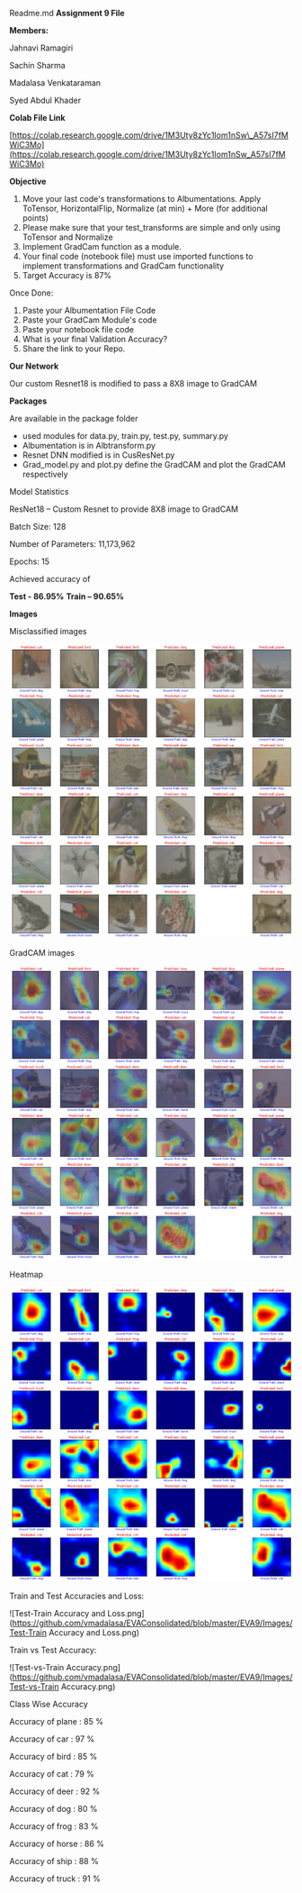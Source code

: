 Readme.md
**Assignment 9 File**

**Members:**

Jahnavi Ramagiri

Sachin Sharma

Madalasa Venkataraman

Syed Abdul Khader

**Colab File Link**

[https://colab.research.google.com/drive/1M3Uty8zYc1Iom1nSw\_A57sI7fMWiC3Mo](https://colab.research.google.com/drive/1M3Uty8zYc1Iom1nSw_A57sI7fMWiC3Mo)

**Objective**

1. Move your last code&#39;s transformations to Albumentations. Apply ToTensor, HorizontalFlip, Normalize (at min) + More (for additional points)
2. Please make sure that your test\_transforms are simple and only using ToTensor and Normalize
3. Implement GradCam function as a module.
4. Your final code (notebook file) must use imported functions to implement transformations and GradCam functionality
5. Target Accuracy is 87%

Once Done:

1. Paste your Albumentation File Code
2. Paste your GradCam Module&#39;s code
3. Paste your notebook file code
4. What is your final Validation Accuracy?
5. Share the link to your Repo.

**Our Network**

Our custom Resnet18 is modified to pass a 8X8 image to GradCAM

**Packages**

Are available in the package folder

- used modules for data.py, train.py, test.py, summary.py
- Albumentation is in Albtransform.py
- Resnet DNN modified is in CusResNet.py
- Grad\_model.py and plot.py define the GradCAM and plot the GradCAM respectively

Model Statistics

ResNet18 – Custom Resnet to provide 8X8 image to GradCAM

Batch Size: 128

Number of Parameters: 11,173,962

Epochs: 15

Achieved accuracy of

**Test - 86.95%**   **Train – 90.65%**

**Images**

Misclassified images

![MisClassifiedImages.png](https://github.com/vmadalasa/EVAConsolidated/blob/master/EVA9/Images/MisClassifiedImages.png)

GradCAM images

![GradCAMImages.png](https://github.com/vmadalasa/EVAConsolidated/blob/master/EVA9/Images/GradCAM.png)

Heatmap

![HeatmapImages.png](https://github.com/vmadalasa/EVAConsolidated/blob/master/EVA9/Images/Heatmap.png)

Train and Test Accuracies and Loss:

![Test-Train Accuracy and Loss.png](https://github.com/vmadalasa/EVAConsolidated/blob/master/EVA9/Images/Test-Train Accuracy and Loss.png)

Train vs Test Accuracy:

![Test-vs-Train Accuracy.png](https://github.com/vmadalasa/EVAConsolidated/blob/master/EVA9/Images/Test-vs-Train Accuracy.png)

Class Wise Accuracy

Accuracy of plane : 85 %

Accuracy of car : 97 %

Accuracy of bird : 85 %

Accuracy of cat : 79 %

Accuracy of deer : 92 %

Accuracy of dog : 80 %

Accuracy of frog : 83 %

Accuracy of horse : 86 %

Accuracy of ship : 88 %

Accuracy of truck : 91 %
